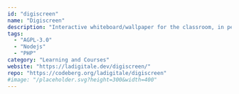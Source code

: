 ```yaml
---
id: "digiscreen"
name: "Digiscreen"
description: "Interactive whiteboard/wallpaper for the classroom, in person or remotely (documentation in French)."
tags:
  - "AGPL-3.0"
  - "Nodejs"
  - "PHP"
category: "Learning and Courses"
website: "https://ladigitale.dev/digiscreen/"
repo: "https://codeberg.org/ladigitale/digiscreen"
#image: "/placeholder.svg?height=300&width=400"
---
```


